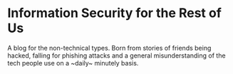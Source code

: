 # Information Security for the Rest of Us

A blog for the non-technical types.  Born from stories of friends being hacked, falling for phishing attacks and a general misunderstanding of the tech people use on a ~daily~ minutely basis.
